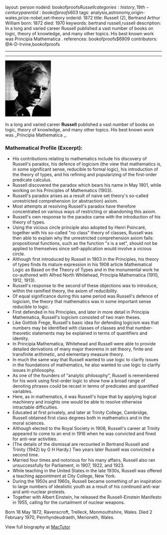 layout: person
nodeid: bookofproofs$Russell
categories: history,19th-century
parentid: bookofproofs$603
tags: analysis,astronomy,origin-wales,prize-nobel,set-theory
orderid: 1872
title: Russell (2), Bertrand Arthur William
born: 1872
died: 1970
keywords: bertrand russell,russell
description: In a long and varied career Russell published a vast number of books on logic, theory of knowledge, and many other topics. His best known work was Principia Mathematica .
references: bookofproofs$6909
contributors: @A-D-Irvine,bookofproofs

---



---

![Russell.jpg](https://github.com/bookofproofs/bookofproofs.github.io/blob/main/_sources/_assets/images/portraits/Russell.jpg?raw=true)

In a long and varied career **Russell** published a vast number of books on logic, theory of knowledge, and many other topics. His best known work was _Principia Mathematica _.

### Mathematical Profile (Excerpt):
* His contributions relating to mathematics include his discovery of Russell's paradox, his defence of logicism (the view that mathematics is, in some significant sense, reducible to formal logic), his introduction of the theory of types, and his refining and popularizing of the first-order predicate calculus.
* Russell discovered the paradox which bears his name in May 1901, while working on his Principles of Mathematics (1903).
* Russell's paradox arises as a result of naive set theory's so-called unrestricted comprehension (or abstraction) axiom.
* Most attempts at resolving Russell's paradox have therefore concentrated on various ways of restricting or abandoning this axiom.
* Russell's own response to the paradox came with the introduction of his theory of types.
* Using the vicious circle principle also adopted by Henri Poincaré, together with his so-called "no class" theory of classes, Russell was then able to explain why the unrestricted comprehension axiom fails: propositional functions, such as the function "x is a set", should not be applied to themselves since self-application would involve a vicious circle.
* Although first introduced by Russell in 1903 in the Principles, his theory of types finds its mature expression in his 1908 article Mathematical Logic as Based on the Theory of Types and in the monumental work he co-authored with Alfred North Whitehead, Principia Mathematica (1910, 1912, 1913).
* Russell's response to the second of these objections was to introduce, within the ramified theory, the axiom of reducibility.
* Of equal significance during this same period was Russell's defence of logicism, the theory that mathematics was in some important sense reducible to logic.
* First defended in his Principles, and later in more detail in Principia Mathematica, Russell's logicism consisted of two main theses.
* Like Gottlob Frege, Russell's basic idea for defending logicism was that numbers may be identified with classes of classes and that number-theoretic statements may be explained in terms of quantifiers and identity.
* In Principia Mathematica, Whitehead and Russell were able to provide detailed derivations of many major theorems in set theory, finite and transfinite arithmetic, and elementary measure theory.
* In much the same way that Russell wanted to use logic to clarify issues in the foundations of mathematics, he also wanted to use logic to clarify issues in philosophy.
* As one of the founders of "analytic philosophy", Russell is remembered for his work using first-order logic to show how a broad range of denoting phrases could be recast in terms of predicates and quantified variables.
* Here, as in mathematics, it was Russell's hope that by applying logical machinery and insights one would be able to resolve otherwise intractable difficulties.
* Educated at first privately, and later at Trinity College, Cambridge, Russell obtained first class degrees both in mathematics and in the moral sciences.
* Although elected to the Royal Society in 1908, Russell's career at Trinity appeared to come to an end in 1916 when he was convicted and fined for anti-war activities.
* (The details of the dismissal are recounted in Bertrand Russell and Trinity (1942) by G H Hardy.) Two years later Russell was convicted a second time.
* Married four times and notorious for his many affairs, Russell also ran unsuccessfully for Parliament, in 1907, 1922, and 1923.
* While teaching in the United States in the late 1930s, Russell was offered a teaching appointment at City College, New York.
* During the 1950s and 1960s, Russell became something of an inspiration to large numbers of idealistic youth as a result of his continued anti-war and anti-nuclear protests.
* Together with Albert Einstein, he released the Russell-Einstein Manifesto in 1955, calling for the curtailment of nuclear weapons.

Born 18 May 1872, Ravenscroft, Trelleck, Monmouthshire, Wales. Died 2 February 1970, Penrhyndeudraeth, Merioneth, Wales.

View full biography at [MacTutor](https://mathshistory.st-andrews.ac.uk/Biographies/Russell/)

